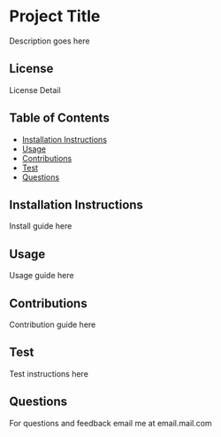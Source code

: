 # Project Title 

Description goes here

## License

License Detail

## Table of Contents
 - [Installation Instructions](#installation-instructions)
 - [Usage](#usage)
 - [Contributions](#Contributions)
 - [Test](#Test)
 - [Questions](#Questions)

## Installation Instructions
Install guide here

## Usage
Usage guide here

## Contributions
Contribution guide here

## Test
Test instructions here

## Questions
For questions and feedback email me at email.mail.com


